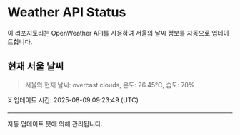 
# Weather API Status

이 리포지토리는 OpenWeather API를 사용하여 서울의 날씨 정보를 자동으로 업데이트합니다.

## 현재 서울 날씨
> 서울의 현재 날씨: overcast clouds, 온도: 26.45°C, 습도: 70%

⏳ 업데이트 시간: 2025-08-09 09:23:49 (UTC)

---
자동 업데이트 봇에 의해 관리됩니다.
